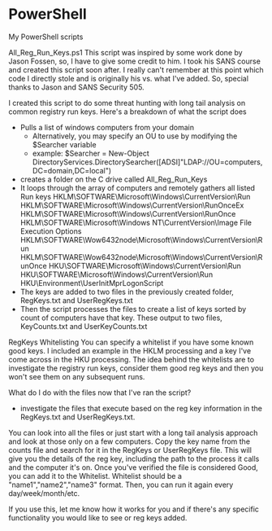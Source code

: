 # PowerShell
My PowerShell scripts

All_Reg_Run_Keys.ps1
This script was inspired by some work done by Jason Fossen, so, I have to give some credit to him.  I took his SANS course and created this script soon after.  I really can't remember at this point which code I directly stole and is originally his vs. what I've added.  So, special thanks to Jason and SANS Security 505.

I created this script to do some threat hunting with long tail analysis on common registry run keys.  Here's a breakdown of what the script does
- Pulls a list of windows computers from your domain  
  -  Alternatively, you may specify an OU to use by modifying the $Searcher variable
  -  example: $Searcher = New-Object DirectoryServices.DirectorySearcher([ADSI]"LDAP://OU=computers,DC=domain,DC=local")
- creates a folder on the C drive called All_Reg_Run_Keys
- It loops through the array of computers and remotely gathers all listed Run keys
  HKLM\SOFTWARE\Microsoft\Windows\CurrentVersion\Run
  HKLM\SOFTWARE\Microsoft\Windows\CurrentVersion\RunOnceEx
  HKLM\SOFTWARE\Microsoft\Windows\CurrentVersion\RunOnce
  HKLM\SOFTWARE\Microsoft\Windows NT\CurrentVersion\Image File Execution Options
  HKLM\SOFTWARE\Wow6432node\Microsoft\Windows\CurrentVersion\Run
  HKLM\SOFTWARE\Wow6432node\Microsoft\Windows\CurrentVersion\RunOnce
  HKU\SOFTWARE\Microsoft\Windows\CurrentVersion\Run
  HKU\SOFTWARE\Microsoft\Windows\CurrentVersion\Run
  HKU\Environment\UserInitMprLogonScript
- The keys are added to two files in the previously created folder, RegKeys.txt and UserRegKeys.txt
- Then the script processes the files to create a list of keys sorted by count of computers have that key.  These output to two files, KeyCounts.txt and UserKeyCounts.txt

RegKeys Whitelisting
You can specify a whitelist if you have some known good keys.  I included an example in the HKLM processing and a key I've come across in the HKU processing.  The idea behind the whitelists are to investigate the registry run keys, consider them good reg keys and then you won't see them on any subsequent runs.

What do I do with the files now that I've ran the script?
- investigate the files that execute based on the reg key information in the RegKeys.txt and UserRegKeys.txt.

You can look into all the files or just start with a long tail analysis approach and look at those only on a few computers.  Copy the key name from the counts file and search for it in the RegKeys or UserRegKeys file.  This will give you the details of the reg key, including the path to the process it calls and the computer it's on.  Once you've verified the file is considered Good, you can add it to the Whitelist.  Whitelist should be a "name1","name2","name3" format.
Then, you can run it again every day/week/month/etc. 


If you use this, let me know how it works for you and if there's any specific functionality you would like to see or reg keys added.
